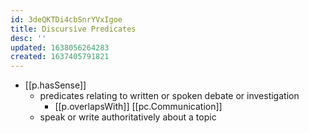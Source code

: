 ```yaml
---
id: 3deQKTDi4cbSnrYVxIgoe
title: Discursive Predicates
desc: ''
updated: 1638056264283
created: 1637405791821
---
```




- [[p.hasSense]]
  - predicates relating to written or spoken debate or investigation
    - [[p.overlapsWith]] [[pc.Communication]]
  - speak or write authoritatively about a topic

